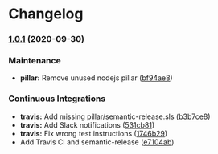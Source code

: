 # Changelog

### [1.0.1](https://github.com/extra2000/semantic-release-devbox/compare/v1.0.0...v1.0.1) (2020-09-30)


### Maintenance

* **pillar:** Remove unused nodejs pillar ([bf94ae8](https://github.com/extra2000/semantic-release-devbox/commit/bf94ae8dbe8a127b658568d4ec92c3047df31323))


### Continuous Integrations

* **travis:** Add missing pillar/semantic-release.sls ([b3b7ce8](https://github.com/extra2000/semantic-release-devbox/commit/b3b7ce889fa78cacc85367f45c2637c077949de5))
* **travis:** Add Slack notifications ([531cb81](https://github.com/extra2000/semantic-release-devbox/commit/531cb8116d40a3a5bcc4ef4d6f340f9df5f925a3))
* **travis:** Fix wrong test instructions ([1746b29](https://github.com/extra2000/semantic-release-devbox/commit/1746b29624e0ac95d4eb154e0c546ceb1934d965))
* Add Travis CI and semantic-release ([e7104ab](https://github.com/extra2000/semantic-release-devbox/commit/e7104ab3635d29aa8117061094500f39f2f0cfc1))

